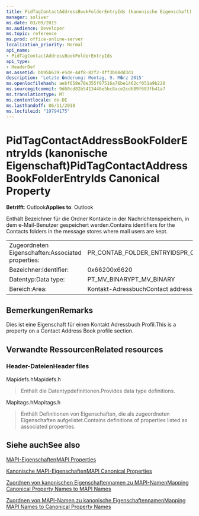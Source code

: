 ```yaml
---
title: PidTagContactAddressBookFolderEntryIds (kanonische Eigenschaft)
manager: soliver
ms.date: 03/09/2015
ms.audience: Developer
ms.topic: reference
ms.prod: office-online-server
localization_priority: Normal
api_name:
- PidTagContactAddressBookFolderEntryIds
api_type:
- HeaderDef
ms.assetid: bb95b639-e5de-44f8-82f2-dff3b00dd3d1
description: 'Letzte �nderung: Montag, 9. M�rz 2015'
ms.openlocfilehash: aebf658e70e355f97516a76be1462cf051a9b220
ms.sourcegitcommit: 9d60cd82b5413446e5bc8ace2cd689f683fb41a7
ms.translationtype: MT
ms.contentlocale: de-DE
ms.lasthandoff: 06/11/2018
ms.locfileid: "19794175"
---
```

# <a name="pidtagcontactaddressbookfolderentryids-canonical-property"></a><span data-ttu-id="e5e64-103">PidTagContactAddressBookFolderEntryIds (kanonische Eigenschaft)</span><span class="sxs-lookup"><span data-stu-id="e5e64-103">PidTagContactAddressBookFolderEntryIds Canonical Property</span></span>

  
  
<span data-ttu-id="e5e64-104">**Betrifft**: Outlook</span><span class="sxs-lookup"><span data-stu-id="e5e64-104">**Applies to**: Outlook</span></span> 
  
<span data-ttu-id="e5e64-105">Enthält Bezeichner für die Ordner Kontakte in der Nachrichtenspeichern, in dem e-Mail-Benutzer gespeichert werden.</span><span class="sxs-lookup"><span data-stu-id="e5e64-105">Contains identifiers for the Contacts folders in the message stores where mail users are kept.</span></span>
  
|||
|:-----|:-----|
|<span data-ttu-id="e5e64-106">Zugeordneten Eigenschaften:</span><span class="sxs-lookup"><span data-stu-id="e5e64-106">Associated properties:</span></span>  <br/> |<span data-ttu-id="e5e64-107">PR_CONTAB_FOLDER_ENTRYIDS</span><span class="sxs-lookup"><span data-stu-id="e5e64-107">PR_CONTAB_FOLDER_ENTRYIDS</span></span>  <br/> |
|<span data-ttu-id="e5e64-108">Bezeichner:</span><span class="sxs-lookup"><span data-stu-id="e5e64-108">Identifier:</span></span>  <br/> |<span data-ttu-id="e5e64-109">0x6620</span><span class="sxs-lookup"><span data-stu-id="e5e64-109">0x6620</span></span>  <br/> |
|<span data-ttu-id="e5e64-110">Datentyp:</span><span class="sxs-lookup"><span data-stu-id="e5e64-110">Data type:</span></span>  <br/> |<span data-ttu-id="e5e64-111">PT_MV_BINARY</span><span class="sxs-lookup"><span data-stu-id="e5e64-111">PT_MV_BINARY</span></span>  <br/> |
|<span data-ttu-id="e5e64-112">Bereich:</span><span class="sxs-lookup"><span data-stu-id="e5e64-112">Area:</span></span>  <br/> |<span data-ttu-id="e5e64-113">Kontakt-Adressbuch</span><span class="sxs-lookup"><span data-stu-id="e5e64-113">Contact address book</span></span>  <br/> |
   
## <a name="remarks"></a><span data-ttu-id="e5e64-114">Bemerkungen</span><span class="sxs-lookup"><span data-stu-id="e5e64-114">Remarks</span></span>

<span data-ttu-id="e5e64-115">Dies ist eine Eigenschaft für einen Kontakt Adressbuch Profil.</span><span class="sxs-lookup"><span data-stu-id="e5e64-115">This is a property on a Contact Address Book profile section.</span></span>
  
## <a name="related-resources"></a><span data-ttu-id="e5e64-116">Verwandte Ressourcen</span><span class="sxs-lookup"><span data-stu-id="e5e64-116">Related resources</span></span>

### <a name="header-files"></a><span data-ttu-id="e5e64-117">Header-Dateien</span><span class="sxs-lookup"><span data-stu-id="e5e64-117">Header files</span></span>

<span data-ttu-id="e5e64-118">Mapidefs.h</span><span class="sxs-lookup"><span data-stu-id="e5e64-118">Mapidefs.h</span></span>
  
> <span data-ttu-id="e5e64-119">Enthält die Datentypdefinitionen.</span><span class="sxs-lookup"><span data-stu-id="e5e64-119">Provides data type definitions.</span></span>
    
<span data-ttu-id="e5e64-120">Mapitags.h</span><span class="sxs-lookup"><span data-stu-id="e5e64-120">Mapitags.h</span></span>
  
> <span data-ttu-id="e5e64-121">Enthält Definitionen von Eigenschaften, die als zugeordneten Eigenschaften aufgelistet.</span><span class="sxs-lookup"><span data-stu-id="e5e64-121">Contains definitions of properties listed as associated properties.</span></span>
    
## <a name="see-also"></a><span data-ttu-id="e5e64-122">Siehe auch</span><span class="sxs-lookup"><span data-stu-id="e5e64-122">See also</span></span>



[<span data-ttu-id="e5e64-123">MAPI-Eigenschaften</span><span class="sxs-lookup"><span data-stu-id="e5e64-123">MAPI Properties</span></span>](mapi-properties.md)
  
[<span data-ttu-id="e5e64-124">Kanonische MAPI-Eigenschaften</span><span class="sxs-lookup"><span data-stu-id="e5e64-124">MAPI Canonical Properties</span></span>](mapi-canonical-properties.md)
  
[<span data-ttu-id="e5e64-125">Zuordnen von kanonischen Eigenschaftennamen zu MAPI-Namen</span><span class="sxs-lookup"><span data-stu-id="e5e64-125">Mapping Canonical Property Names to MAPI Names</span></span>](mapping-canonical-property-names-to-mapi-names.md)
  
[<span data-ttu-id="e5e64-126">Zuordnen von MAPI-Namen zu kanonische Eigenschaftennamen</span><span class="sxs-lookup"><span data-stu-id="e5e64-126">Mapping MAPI Names to Canonical Property Names</span></span>](mapping-mapi-names-to-canonical-property-names.md)

